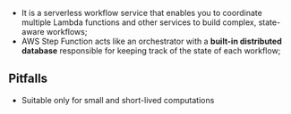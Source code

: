 
- It is a serverless workflow service that enables you to coordinate multiple Lambda functions and other services to build complex, state-aware workflows; 
- AWS Step Function acts like an orchestrator with a **built-in distributed database** responsible for keeping track of the state of each workflow;

## Pitfalls
 - Suitable only for small and short-lived computations